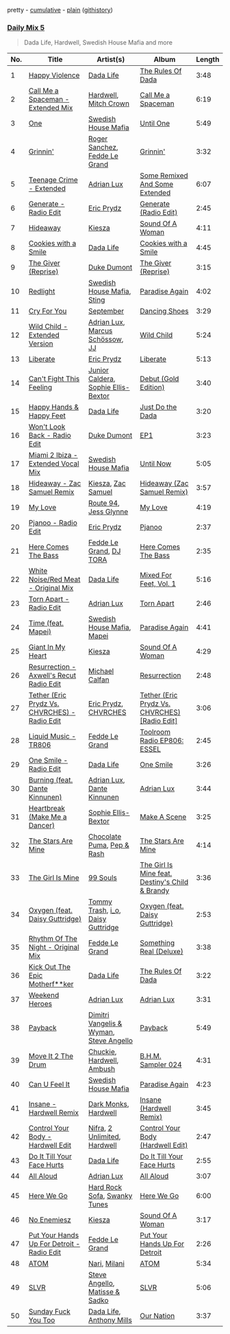 pretty - [cumulative](/playlists/cumulative/Daily%20Mix%205.md) - [plain](/playlists/plain/37i9dQZF1E36TO0q54WsJv) ([githistory](https://github.githistory.xyz/vitokorn/spotify-playlist-archive/blob/master/playlists/plain/37i9dQZF1E36TO0q54WsJv))
### [Daily Mix 5](https://open.spotify.com/playlist/37i9dQZF1E36TO0q54WsJv)

> Dada Life, Hardwell, Swedish House Mafia and more

| No. | Title | Artist(s) | Album | Length |
|---|---|---|---|---|
| 1 | [Happy Violence](https://open.spotify.com/track/0qfrk2Wa53HcBusHfkgrZN) | [Dada Life](https://open.spotify.com/artist/00sAT5YX8W3xNd1EuqyHw9) | [The Rules Of Dada](https://open.spotify.com/album/1lqbyIuEs1vy1lfgdKvCu0) | 3:48 |
| 2 | [Call Me a Spaceman - Extended Mix](https://open.spotify.com/track/4HSrbCFJUbReU4IQbhK6rD) | [Hardwell](https://open.spotify.com/artist/6BrvowZBreEkXzJQMpL174), [Mitch Crown](https://open.spotify.com/artist/4m5bANP6wwn3O6xmjYxhTm) | [Call Me a Spaceman](https://open.spotify.com/album/2A5Lqfgvp6Zsng03uzY4fc) | 6:19 |
| 3 | [One](https://open.spotify.com/track/0aKmUH7QFBwJWhxmuupoZ6) | [Swedish House Mafia](https://open.spotify.com/artist/1h6Cn3P4NGzXbaXidqURXs) | [Until One](https://open.spotify.com/album/5JRoPXvkRBmwyAA2fkMWgY) | 5:49 |
| 4 | [Grinnin'](https://open.spotify.com/track/26n2yCFYtlv311GisIGV4B) | [Roger Sanchez](https://open.spotify.com/artist/1HT9k1ZSUL9IczSstOAgWJ), [Fedde Le Grand](https://open.spotify.com/artist/7dc6hUwyuIhrZdh80eaCEE) | [Grinnin'](https://open.spotify.com/album/2EsKS35NLXhdvpjMaWAAY2) | 3:32 |
| 5 | [Teenage Crime - Extended](https://open.spotify.com/track/0rtakubMFOe12XH6SwkZ6R) | [Adrian Lux](https://open.spotify.com/artist/5kp9Qhzri9LrDkzrtjt5Sh) | [Some Remixed And Some Extended](https://open.spotify.com/album/68VsxMDy7kE8SwXyVqMur6) | 6:07 |
| 6 | [Generate - Radio Edit](https://open.spotify.com/track/5LT8hO0Z9Y1nlCJ7nfuSJi) | [Eric Prydz](https://open.spotify.com/artist/5sm0jQ1mq0dusiLtDJ2b4R) | [Generate (Radio Edit)](https://open.spotify.com/album/5vXFBNZudqd99Lhu9Qqyql) | 2:45 |
| 7 | [Hideaway](https://open.spotify.com/track/51tUT1gHE30GQPhn1agudM) | [Kiesza](https://open.spotify.com/artist/4zxvC7CRGvggq9EWXOpwAo) | [Sound Of A Woman](https://open.spotify.com/album/2esSZWmdzMPyQsszbsX0rr) | 4:11 |
| 8 | [Cookies with a Smile](https://open.spotify.com/track/3zRtJLpqcmUFkNmTETF8dR) | [Dada Life](https://open.spotify.com/artist/00sAT5YX8W3xNd1EuqyHw9) | [Cookies with a Smile](https://open.spotify.com/album/3iHyhLBeX0677HK5QBerz1) | 4:45 |
| 9 | [The Giver (Reprise)](https://open.spotify.com/track/0ccSl4LZ7dksMNmJgkN7NO) | [Duke Dumont](https://open.spotify.com/artist/61lyPtntblHJvA7FMMhi7E) | [The Giver (Reprise)](https://open.spotify.com/album/4SQqe6ACemVTNNOcq7Ql4A) | 3:15 |
| 10 | [Redlight](https://open.spotify.com/track/48Jf12YHPBCAfAzi255Rvr) | [Swedish House Mafia](https://open.spotify.com/artist/1h6Cn3P4NGzXbaXidqURXs), [Sting](https://open.spotify.com/artist/0Ty63ceoRnnJKVEYP0VQpk) | [Paradise Again](https://open.spotify.com/album/2Dbe9L757CSQbhnbW5PVSH) | 4:02 |
| 11 | [Cry For You](https://open.spotify.com/track/5Xpnq4yeofsvWPSFC9rvuP) | [September](https://open.spotify.com/artist/6VX2R9L0O0d6qPvqGuIH7b) | [Dancing Shoes](https://open.spotify.com/album/6Cdp6XqmEfJ9ta7lZ3CYN0) | 3:29 |
| 12 | [Wild Child - Extended Version](https://open.spotify.com/track/4aP305YNSWWqDDfy6uVUsC) | [Adrian Lux](https://open.spotify.com/artist/5kp9Qhzri9LrDkzrtjt5Sh), [Marcus Schössow](https://open.spotify.com/artist/6DPTAvEy0t5DyYBEtba0QW), [JJ](https://open.spotify.com/artist/1bAdBYcsDdsbqmWbAE7qKR) | [Wild Child](https://open.spotify.com/album/2UQYYjhjtRfupUj2BwB89L) | 5:24 |
| 13 | [Liberate](https://open.spotify.com/track/6X0WsSsMMwam5AzVxlUUzo) | [Eric Prydz](https://open.spotify.com/artist/5sm0jQ1mq0dusiLtDJ2b4R) | [Liberate](https://open.spotify.com/album/2oSsWpEK9fWQ400fNDtf47) | 5:13 |
| 14 | [Can't Fight This Feeling](https://open.spotify.com/track/0SMtrSiWbLctS8Hy91YMaE) | [Junior Caldera](https://open.spotify.com/artist/0uRgQor0jDWaKojnCUhR0b), [Sophie Ellis-Bextor](https://open.spotify.com/artist/2cBh5lVMg222FFuRU7EfDE) | [Debut (Gold Edition)](https://open.spotify.com/album/5PWBm9v7VxGtt344G8h5Li) | 3:40 |
| 15 | [Happy Hands & Happy Feet](https://open.spotify.com/track/3W82uhU3vIyQP4OftaIUhJ) | [Dada Life](https://open.spotify.com/artist/00sAT5YX8W3xNd1EuqyHw9) | [Just Do the Dada](https://open.spotify.com/album/6NSCp6T6E7SDqEVmT5a8Pd) | 3:20 |
| 16 | [Won't Look Back - Radio Edit](https://open.spotify.com/track/5B80SdObHYOE6fxgvnbeMs) | [Duke Dumont](https://open.spotify.com/artist/61lyPtntblHJvA7FMMhi7E) | [EP1](https://open.spotify.com/album/5ZzT6EX1TinZGrS7CuaTHI) | 3:23 |
| 17 | [Miami 2 Ibiza - Extended Vocal Mix](https://open.spotify.com/track/2U1bDJAym3cdNe6hhPonDJ) | [Swedish House Mafia](https://open.spotify.com/artist/1h6Cn3P4NGzXbaXidqURXs) | [Until Now](https://open.spotify.com/album/4ljisoNarj0BpQSMIEv88L) | 5:05 |
| 18 | [Hideaway - Zac Samuel Remix](https://open.spotify.com/track/3yuiEzWCXNGIhwMyXzqF7B) | [Kiesza](https://open.spotify.com/artist/4zxvC7CRGvggq9EWXOpwAo), [Zac Samuel](https://open.spotify.com/artist/3imlibJrwqYv8gqII7u4r0) | [Hideaway (Zac Samuel Remix)](https://open.spotify.com/album/6a9UZpJMSoH4QiUwxPoQg3) | 3:57 |
| 19 | [My Love](https://open.spotify.com/track/4N1MFKjziFHH4IS3RYYUrU) | [Route 94](https://open.spotify.com/artist/1dgdvbogmctybPrGEcnYf6), [Jess Glynne](https://open.spotify.com/artist/4ScCswdRlyA23odg9thgIO) | [My Love](https://open.spotify.com/album/4ZD1KnBqghtSAEyqrZAkU4) | 4:19 |
| 20 | [Pjanoo - Radio Edit](https://open.spotify.com/track/0EzVcavTFL5YEj0945ifIi) | [Eric Prydz](https://open.spotify.com/artist/5sm0jQ1mq0dusiLtDJ2b4R) | [Pjanoo](https://open.spotify.com/album/7dSBEEBLcZOx66JVx47Fv6) | 2:37 |
| 21 | [Here Comes The Bass](https://open.spotify.com/track/3rDMHZkX3nqXMI4di7zSQr) | [Fedde Le Grand](https://open.spotify.com/artist/7dc6hUwyuIhrZdh80eaCEE), [DJ TORA](https://open.spotify.com/artist/3hBt6RvhQQlRIeDiNH2HeS) | [Here Comes The Bass](https://open.spotify.com/album/4HLQeg33zsKqh9b0bMSweX) | 2:35 |
| 22 | [White Noise/Red Meat - Original Mix](https://open.spotify.com/track/7yW5CSWW9Hfx2AL8TENdhP) | [Dada Life](https://open.spotify.com/artist/00sAT5YX8W3xNd1EuqyHw9) | [Mixed For Feet, Vol. 1](https://open.spotify.com/album/7c2dvQQO2RiQUOLlxUJYrQ) | 5:16 |
| 23 | [Torn Apart - Radio Edit](https://open.spotify.com/track/0Kat6PgLSCRW4ufzblmlZ9) | [Adrian Lux](https://open.spotify.com/artist/5kp9Qhzri9LrDkzrtjt5Sh) | [Torn Apart](https://open.spotify.com/album/637qQYJ7EA2UXjwnrytiiu) | 2:46 |
| 24 | [Time (feat. Mapei)](https://open.spotify.com/track/6NOWq0oeufS8jQTv1zrZ0I) | [Swedish House Mafia](https://open.spotify.com/artist/1h6Cn3P4NGzXbaXidqURXs), [Mapei](https://open.spotify.com/artist/6baWjwY7WiVPCZcW7pqqhz) | [Paradise Again](https://open.spotify.com/album/2Dbe9L757CSQbhnbW5PVSH) | 4:41 |
| 25 | [Giant In My Heart](https://open.spotify.com/track/4EMLL3DmEk3rR8KSPQ1UTI) | [Kiesza](https://open.spotify.com/artist/4zxvC7CRGvggq9EWXOpwAo) | [Sound Of A Woman](https://open.spotify.com/album/6mfWAoaYyMoDnfEAnudXOA) | 4:29 |
| 26 | [Resurrection - Axwell's Recut Radio Edit](https://open.spotify.com/track/4gZcorMw9xTt0mmc3a7moY) | [Michael Calfan](https://open.spotify.com/artist/4CuipEvwcoQggmCV8jpKF9) | [Resurrection](https://open.spotify.com/album/7nlR4EOVCpBtWYMMm9Sh00) | 2:48 |
| 27 | [Tether (Eric Prydz Vs. CHVRCHES) - Radio Edit](https://open.spotify.com/track/7JN9mnz4OPVivc9AF0FLAJ) | [Eric Prydz](https://open.spotify.com/artist/5sm0jQ1mq0dusiLtDJ2b4R), [CHVRCHES](https://open.spotify.com/artist/3CjlHNtplJyTf9npxaPl5w) | [Tether (Eric Prydz Vs. CHVRCHES) [Radio Edit]](https://open.spotify.com/album/0l4PrdzOh4l88cDGbzznBP) | 3:06 |
| 28 | [Liquid Music - TR806](https://open.spotify.com/track/1SDW7ycPCpyNtAqzaQvaPm) | [Fedde Le Grand](https://open.spotify.com/artist/7dc6hUwyuIhrZdh80eaCEE) | [Toolroom Radio EP806: ESSEL](https://open.spotify.com/album/4q5RRWq7BaPFyoGeo2wsT5) | 2:45 |
| 29 | [One Smile - Radio Edit](https://open.spotify.com/track/3Hq4ahxOBXv50UPYQ9piuG) | [Dada Life](https://open.spotify.com/artist/00sAT5YX8W3xNd1EuqyHw9) | [One Smile](https://open.spotify.com/album/5gl8lV9zgVYsmYyDqWEhpl) | 3:26 |
| 30 | [Burning (feat. Dante Kinnunen)](https://open.spotify.com/track/6CMTPttv2ToqjIcmrU5CiT) | [Adrian Lux](https://open.spotify.com/artist/5kp9Qhzri9LrDkzrtjt5Sh), [Dante Kinnunen](https://open.spotify.com/artist/5ipGPA34fMHdwTChyvFydf) | [Adrian Lux](https://open.spotify.com/album/4xBeSLIKVqP3oGQpXhf9pL) | 3:44 |
| 31 | [Heartbreak (Make Me a Dancer)](https://open.spotify.com/track/6EPzEyUDdQfeaObbIvAlbT) | [Sophie Ellis-Bextor](https://open.spotify.com/artist/2cBh5lVMg222FFuRU7EfDE) | [Make A Scene](https://open.spotify.com/album/1jQybCwS6LWLljw1KBSZl2) | 3:25 |
| 32 | [The Stars Are Mine](https://open.spotify.com/track/0qF7Piw3F3mLJ1ni5Iw0bb) | [Chocolate Puma](https://open.spotify.com/artist/5Aw0IGM5JS3FuTgtRsDWGA), [Pep & Rash](https://open.spotify.com/artist/2HmmA3GhP0xsbRUiDllJUn) | [The Stars Are Mine](https://open.spotify.com/album/43Q9OM8ntYzhia4mqNmXxM) | 4:14 |
| 33 | [The Girl Is Mine](https://open.spotify.com/track/2cNCaMkur4qF0lNwJWBf6b) | [99 Souls](https://open.spotify.com/artist/7aLdKgvXgDQz0wi5z2PKMV) | [The Girl Is Mine feat. Destiny's Child & Brandy](https://open.spotify.com/album/7Il6JWULBkO3Huz8AN6jeD) | 3:36 |
| 34 | [Oxygen (feat. Daisy Guttridge)](https://open.spotify.com/track/1tE5h4Vxvz4AFSqedppp3w) | [Tommy Trash](https://open.spotify.com/artist/1tBU8jUEdVR3mqSsAqEGfD), [i_o](https://open.spotify.com/artist/0y42IQBDFigO5mmEd1bGQG), [Daisy Guttridge](https://open.spotify.com/artist/2tUq6RAxkUzZPf2WWLXMa4) | [Oxygen (feat. Daisy Guttridge)](https://open.spotify.com/album/2xBWCpjvBEZCP24rxNd8Kk) | 2:53 |
| 35 | [Rhythm Of The Night - Original Mix](https://open.spotify.com/track/2WcTFyOuThG1gTbKBdXtzz) | [Fedde Le Grand](https://open.spotify.com/artist/7dc6hUwyuIhrZdh80eaCEE) | [Something Real (Deluxe)](https://open.spotify.com/album/2MG2Fk4JfZ9R8Hae2MY8WZ) | 3:38 |
| 36 | [Kick Out The Epic Motherf**ker](https://open.spotify.com/track/0FEPq7gON5KivhwrsWN0gI) | [Dada Life](https://open.spotify.com/artist/00sAT5YX8W3xNd1EuqyHw9) | [The Rules Of Dada](https://open.spotify.com/album/1lqbyIuEs1vy1lfgdKvCu0) | 3:22 |
| 37 | [Weekend Heroes](https://open.spotify.com/track/4pSfCKkES9lNzCi6PCSkuI) | [Adrian Lux](https://open.spotify.com/artist/5kp9Qhzri9LrDkzrtjt5Sh) | [Adrian Lux](https://open.spotify.com/album/4xBeSLIKVqP3oGQpXhf9pL) | 3:31 |
| 38 | [Payback](https://open.spotify.com/track/34XFgPp7wnmLSE4w8UNC7I) | [Dimitri Vangelis & Wyman](https://open.spotify.com/artist/10hGPIDZi33LRaYRIq3Bh4), [Steve Angello](https://open.spotify.com/artist/4FqPRilb0Ja0TKG3RS3y4s) | [Payback](https://open.spotify.com/album/6aEGo2vCzGjnuaVHcRsUVZ) | 5:49 |
| 39 | [Move It 2 The Drum](https://open.spotify.com/track/37KmO95PaeV8Xuf59U3JU3) | [Chuckie](https://open.spotify.com/artist/4x7gxsrTH3gThvSKZPPwaQ), [Hardwell](https://open.spotify.com/artist/6BrvowZBreEkXzJQMpL174), [Ambush](https://open.spotify.com/artist/4HUcq2qUj8eoeyXvdVUwmP) | [B.H.M. Sampler 024](https://open.spotify.com/album/6brSDuFXs1sfx75BcwIqVH) | 4:31 |
| 40 | [Can U Feel It](https://open.spotify.com/track/65gExOYkBkGgJlKil5fD7D) | [Swedish House Mafia](https://open.spotify.com/artist/1h6Cn3P4NGzXbaXidqURXs) | [Paradise Again](https://open.spotify.com/album/2Dbe9L757CSQbhnbW5PVSH) | 4:23 |
| 41 | [Insane - Hardwell Remix](https://open.spotify.com/track/4rb905KHtVP0c2eXZhKPZB) | [Dark Monks](https://open.spotify.com/artist/1jGhQG0DIu1ZSLDmxJ7IxY), [Hardwell](https://open.spotify.com/artist/6BrvowZBreEkXzJQMpL174) | [Insane (Hardwell Remix)](https://open.spotify.com/album/5dIC95OG5SGS5rCtltilvH) | 3:45 |
| 42 | [Control Your Body - Hardwell Edit](https://open.spotify.com/track/3P5lcXWneuYWRtRFreb4Mv) | [Nifra](https://open.spotify.com/artist/4Ipm3lGKLqzhir25JU846A), [2 Unlimited](https://open.spotify.com/artist/18JD8DVlD1fakDAw7E9LFC), [Hardwell](https://open.spotify.com/artist/6BrvowZBreEkXzJQMpL174) | [Control Your Body (Hardwell Edit)](https://open.spotify.com/album/1b9ghhDdxSBNCFnb8f1ccf) | 2:47 |
| 43 | [Do It Till Your Face Hurts](https://open.spotify.com/track/63AHJmstF3HB05rzMTwmFx) | [Dada Life](https://open.spotify.com/artist/00sAT5YX8W3xNd1EuqyHw9) | [Do It Till Your Face Hurts](https://open.spotify.com/album/7iwo3hhNW5pMoGk6ZbAvog) | 2:55 |
| 44 | [All Aloud](https://open.spotify.com/track/1dfoAmhRJi1lC630D3o6MQ) | [Adrian Lux](https://open.spotify.com/artist/5kp9Qhzri9LrDkzrtjt5Sh) | [All Aloud](https://open.spotify.com/album/27HQv2P0dod7EUJHE07F4r) | 3:07 |
| 45 | [Here We Go](https://open.spotify.com/track/1fB1Q2S1jpFNFOqpgw17BE) | [Hard Rock Sofa](https://open.spotify.com/artist/6iBOcuDTJKItKor6YfzZa9), [Swanky Tunes](https://open.spotify.com/artist/06cLuOP0p7VAnBnqil1eWX) | [Here We Go](https://open.spotify.com/album/50Vr70HZMPOPFJmmnpq8Ro) | 6:00 |
| 46 | [No Enemiesz](https://open.spotify.com/track/0qRzsO3nhTVxiO01m4eYt0) | [Kiesza](https://open.spotify.com/artist/4zxvC7CRGvggq9EWXOpwAo) | [Sound Of A Woman](https://open.spotify.com/album/6mfWAoaYyMoDnfEAnudXOA) | 3:17 |
| 47 | [Put Your Hands Up For Detroit - Radio Edit](https://open.spotify.com/track/2tyMOrVliF1wRnumVdcEwP) | [Fedde Le Grand](https://open.spotify.com/artist/7dc6hUwyuIhrZdh80eaCEE) | [Put Your Hands Up For Detroit](https://open.spotify.com/album/20FJOqBzVyp8Q096Pr71hR) | 2:26 |
| 48 | [ATOM](https://open.spotify.com/track/2ollq2JGmUdAeZFWHrc6PH) | [Nari](https://open.spotify.com/artist/4BnRrrEajkXTP4tPtpL7SS), [Milani](https://open.spotify.com/artist/09jpKMBT8vG1D1q8SBXH6H) | [ATOM](https://open.spotify.com/album/2vTyUbdcKCqx5qc8kvtzTE) | 5:34 |
| 49 | [SLVR](https://open.spotify.com/track/3Qntjzw2xY1VDb6x808BPi) | [Steve Angello](https://open.spotify.com/artist/4FqPRilb0Ja0TKG3RS3y4s), [Matisse & Sadko](https://open.spotify.com/artist/2QMCcKIPHnjQaPPgoEst88) | [SLVR](https://open.spotify.com/album/48n0QGTVgacKK6TYWkA2xt) | 5:06 |
| 50 | [Sunday Fuck You Too](https://open.spotify.com/track/2tF2xssTUxRN5tqNnePxjB) | [Dada Life](https://open.spotify.com/artist/00sAT5YX8W3xNd1EuqyHw9), [Anthony Mills](https://open.spotify.com/artist/0wICpmnI5DciBd1BIuun3X) | [Our Nation](https://open.spotify.com/album/6ECNRctR9p00FLbDho97Yx) | 3:37 |